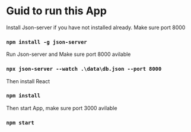 # Guid to run this App

Install Json-server if you have not installed already. Make sure port 8000

### `npm install -g json-server`

Run Json-server and Make sure port 8000 avilable

### `npx json-server --watch .\data\db.json --port 8000`

Then install React

### `npm install`

Then start App, make sure port 3000 avilable

### `npm start`

